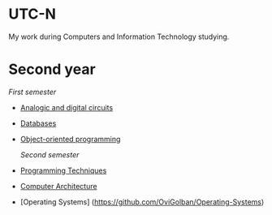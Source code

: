 # UTC-N
My work during Computers and Information Technology studying.
# **Second year**
  *First semester*
+ [Analogic and digital circuits](https://github.com/OviGolban/Analogic-and-Digital-Circuits)
+ [Databases](https://github.com/OviGolban/Database)
+ [Object-oriented programming](https://github.com/OviGolban/Object-oriented-programming)

  *Second semester*
+ [Programming Techniques](https://github.com/OviGolban/Programming-Techniques)
+ [Computer Architecture](https://github.com/OviGolban/Computer-Architecture)
+ [Operating Systems] (https://github.com/OviGolban/Operating-Systems)


